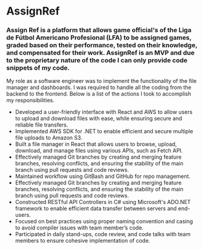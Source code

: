 # AssignRef
### Assign Ref is a platform that allows game official's of the Liga de Fútbol Americano Profesional (LFA) to be assigned games, graded based on their performance, tested on their knowledge, and compensated for their work. AssignRef is an MVP and due to the proprietary nature of the code I can only provide code snippets of my code.
My role as a software engineer was to implement the functionality of the file manager and dashboards. I was required to handle all the coding from the backend to the frontend. Below is a list of the actions I took to accomplish my responsibilities.

- Developed a user-friendly interface with React and AWS to allow users to upload and
download files with ease, while ensuring secure and reliable file transfers.
- Implemented AWS SDK for .NET to enable efficient and secure multiple file uploads to Amazon
S3.
- Built a file manager in React that allows users to browse, upload, download, and manage files
using various APIs, such as Fetch API.
- Effectively managed Git branches by creating and merging feature branches, resolving conflicts,
and ensuring the stability of the main branch using pull requests and code reviews.
- Maintained workflow using GitBash and GitHub for repo management.
- Effectively managed Git branches by creating and merging feature branches, resolving conflicts, and ensuring the stability of the main branch using pull requests and code reviews.
- Constructed RESTful API Controllers in C# using Microsoft's ADO.NET framework to enable efficient data transfer between servers and end-users.
- Focused on best practices using proper naming convention and casing to avoid compiler issues with team member’s code.
- Participated in daily stand-ups, code review, and code talks with team members to ensure cohesive implementation of code.
